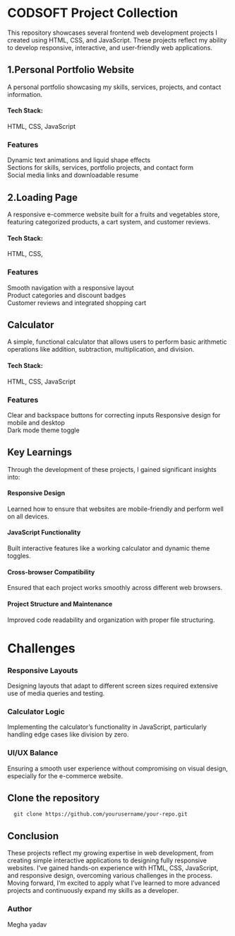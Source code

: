 
# CODSOFT Project Collection

This repository showcases several frontend web development projects I created using HTML, CSS, and JavaScript. These projects reflect my ability to develop responsive, interactive, and user-friendly web applications.


##  1.Personal Portfolio Website

A personal portfolio showcasing my skills, services, projects, and contact information.  

#### Tech Stack: 
HTML, CSS, JavaScript

### Features
Dynamic text animations and liquid shape effects  
Sections for skills, services, portfolio projects, and contact form  
Social media links and downloadable resume

## 2.Loading Page
A responsive e-commerce website built for a fruits and vegetables store, featuring categorized products, a cart system, and customer reviews.

#### Tech Stack: 
HTML, CSS,

### Features
Smooth navigation with a responsive layout  
Product categories and discount badges  
Customer reviews and integrated shopping cart

## Calculator
A simple, functional calculator that allows users to perform basic arithmetic operations like addition, subtraction, multiplication, and division.

#### Tech Stack: 
HTML, CSS, JavaScript

### Features
Clear and backspace buttons for correcting inputs 
Responsive design for mobile and desktop  
Dark mode theme toggle



## Key Learnings
Through the development of these projects, I gained significant insights into:
#### Responsive Design
Learned how to ensure that websites are mobile-friendly and perform well on all devices.
#### JavaScript Functionality
Built interactive features like a working calculator and dynamic theme toggles.
#### Cross-browser Compatibility
Ensured that each project works smoothly across different web browsers.
#### Project Structure and Maintenance
Improved code readability and organization with proper file structuring.
# Challenges

### Responsive Layouts
Designing layouts that adapt to different screen sizes required extensive use of media queries and testing.
### Calculator Logic
 Implementing the calculator’s functionality in JavaScript, particularly handling edge cases like division by zero.

### UI/UX Balance
Ensuring a smooth user experience without compromising on visual design, especially for the e-commerce website.
## Clone the repository
```
  git clone https://github.com/yourusername/your-repo.git

```


## Conclusion
These projects reflect my growing expertise in web development, from creating simple interactive applications to designing fully responsive websites. I’ve gained hands-on experience with HTML, CSS, JavaScript, and responsive design, overcoming various challenges in the process. Moving forward, I’m excited to apply what I’ve learned to more advanced projects and continuously expand my skills as a developer.
### Author
 Megha yadav

